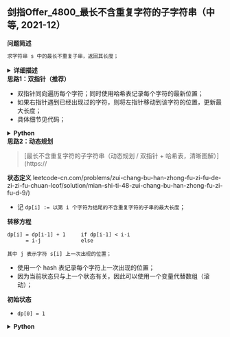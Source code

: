 ## 剑指Offer_4800_最长不含重复字符的子字符串（中等, 2021-12）
<!--
{
    "tags": ["哈希表", "双指针", "动态规划"],
    "source": "剑指Offer",
    "level": "中等",
    "number": "4800",
    "name": "最长不含重复字符的子字符串",
    "companies": []
}
-->

<summary><b>问题简述</b></summary>

```txt
求字符串 s 中的最长不重复子串，返回其长度；
```

<details><summary><b>详细描述</b></summary>

```txt
请从字符串中找出一个最长的不包含重复字符的子字符串，计算该最长子字符串的长度。

示例 1:
    输入: "abcabcbb"
    输出: 3 
    解释: 因为无重复字符的最长子串是 "abc"，所以其长度为 3。
示例 2:
    输入: "bbbbb"
    输出: 1
    解释: 因为无重复字符的最长子串是 "b"，所以其长度为 1。
示例 3:
    输入: "pwwkew"
    输出: 3
    解释: 因为无重复字符的最长子串是 "wke"，所以其长度为 3。
        请注意，你的答案必须是 子串 的长度，"pwke" 是一个子序列，不是子串。
 
提示：
    s.length <= 40000

来源：力扣（LeetCode）
链接：https://leetcode-cn.com/problems/zui-chang-bu-han-zhong-fu-zi-fu-de-zi-zi-fu-chuan-lcof
著作权归领扣网络所有。商业转载请联系官方授权，非商业转载请注明出处。
```

</details>

<!-- <div align="center"><img src="../../../_assets/xxx.png" height="300" /></div> -->

<summary><b>思路1：双指针（推荐）</b></summary>

- 双指针同向遍历每个字符；同时使用哈希表记录每个字符的最新位置；
- 如果右指针遇到已经出现过的字符，则将左指针移动到该字符的位置，更新最大长度；
- 具体细节见代码；

<details><summary><b>Python</b></summary>

```python
class Solution:
    def lengthOfLongestSubstring(self, s: str) -> int:
        if not s: return 0
        
        c2p = dict()
        lo = -1  # 左指针
        ret = 1
        for hi, c in enumerate(s):  # 遍历右指针
            if c not in c2p or c2p[c] < lo:  # 如果当前字符还没有出现过，或者出现过但是在左指针的左侧，可以更新最大长度
                ret = max(ret, hi - lo)
            else:  # 否则更新左指针
                lo = c2p[c]

            c2p[c] = hi  # 更新字符最新位置

        return ret
```

</details>


<summary><b>思路2：动态规划</b></summary>

> [最长不含重复字符的子字符串（动态规划 / 双指针 + 哈希表，清晰图解）](https://

**状态定义**
leetcode-cn.com/problems/zui-chang-bu-han-zhong-fu-zi-fu-de-zi-zi-fu-chuan-lcof/solution/mian-shi-ti-48-zui-chang-bu-han-zhong-fu-zi-fu-d-9/)
- 记 `dp[i] := 以第 i 个字符为结尾的不含重复字符的子串的最大长度`；

**转移方程**
```
dp[i] = dp[i-1] + 1     if dp[i-1] < i-i
      = i-j             else

其中 j 表示字符 s[i] 上一次出现的位置；
```

- 使用一个 hash 表记录每个字符上一次出现的位置；
- 因为当前状态只与上一个状态有关，因此可以使用一个变量代替数组（滚动）；

**初始状态**
- `dp[0] = 1`

<!-- <div align="center"><img src="../../../_assets/剑指Offer_0048_中等_最长不含重复字符的子字符串.png" height="300" /></div> -->

<details><summary><b>Python</b></summary>

```python
class Solution:
    def lengthOfLongestSubstring(self, s: str) -> int:
        idx = dict()
        ret = dp = 0
        for i, c in enumerate(s):
            if c not in idx:
                dp = dp + 1
            else:
                j = idx[c]  # 如果 c 已经出现过，获取其上一个出现的位置
                if dp < i - j:  # 参考双指针思路，这里相当于上一次出现的位置在左指针之前，不影响更新长度
                    dp = dp + 1
                else:  # 反之，在左指针之后
                    dp = i - j

            idx[c] = i  # 更新位置 i
            ret = max(ret, dp)  # 更新最大长度
        return ret
```

</details>

